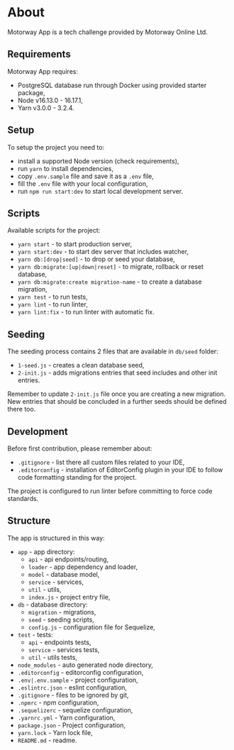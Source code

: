 # About

Motorway App is a tech challenge provided by Motorway Online Ltd.

## Requirements

Motorway App requires:
* PostgreSQL database run through Docker using provided starter package,
* Node v16.13.0 - 16.17.1,
* Yarn v3.0.0 - 3.2.4.

## Setup

To setup the project you need to:
* install a supported Node version (check requirements),
* run `yarn` to install dependencies,
* copy `.env.sample` file and save it as a `.env` file,
* fill the `.env` file with your local configuration,
* run `npm run start:dev` to start local development server.

## Scripts

Available scripts for the project:
* `yarn start` - to start production server,
* `yarn start:dev` - to start dev server that includes watcher,
* `yarn db:[drop|seed]` - to drop or seed your database,
* `yarn db:migrate:[up|down|reset]` - to migrate, rollback or reset database,
* `yarn db:migrate:create migration-name` - to create a database migration,
* `yarn test` - to run tests,
* `yarn lint` - to run linter,
* `yarn lint:fix` - to run linter with automatic fix.

## Seeding

The seeding process contains 2 files that are available in `db/seed` folder:
* `1-seed.js` - creates a clean database seed,
* `2-init.js` - adds migrations entries that seed includes and other init entries.

Remember to update `2-init.js` file once you are creating a new migration. New entries that should be concluded in a further seeds should be defined there too.

## Development

Before first contribution, please remember about:
* `.gitignore` - list there all custom files related to your IDE,
* `.editorconfig` - installation of EditorConfig plugin in your IDE to follow code formatting standing for the project.

The project is configured to run linter before committing to force code standards.

## Structure

The app is structured in this way:
* `app` - app directory:
	* `api` - api endpoints/routing,
	* `loader` - app dependency and loader,
	* `model` - database model,
	* `service` - services,
	* `util` - utils,
	* `index.js` - project entry file,
* `db` - database directory:
	* `migration` - migrations,
	* `seed` - seeding scripts,
	* `config.js` - configuration file for Sequelize,
* `test` - tests:
	* `api` - endpoints tests,
	* `service` - services tests,
	* `util` - utils tests,
* `node_modules` - auto generated node directory,
* `.editorconfig` - editorconfig configuration,
* `.env|.env.sample` - project configuration,
* `.eslintrc.json` - eslint configuration,
* `.gitignore` - files to be ignored by git,
* `.npmrc` - npm configuration,
* `.sequelizerc` - sequelize configuration,
* `.yarnrc.yml` - Yarn configuration,
* `package.json` - Project configuration,
* `yarn.lock` - Yarn lock file,
* `README.md` - readme.
